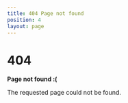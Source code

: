 ```yaml
---
title: 404 Page not found
position: 4
layout: page
---
```


# 404

**Page not found :(**

The requested page could not be found.
